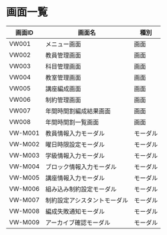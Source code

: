 # 画面一覧
<link rel="stylesheet" href="https://takayanag-i.github.io/working-in-progress/lib/filter.css">

| 画面ID  | 画面名                       | 種別     |
| ------- | ---------------------------- | -------- |
| VW001   | メニュー画面                 | 画面     |
| VW002   | 教員管理画面                 | 画面     |
| VW003   | 科目管理画面                 | 画面     |
| VW004   | 教室管理画面                 | 画面     |
| VW005   | 講座編成画面                 | 画面     |
| VW006   | 制約管理画面                 | 画面     |
| VW007   | 年間時間割編成結果画面       | 画面     |
| VW008   | 年間時間割一覧画面           | 画面     |
| VW-M001 | 教員情報入力モーダル         | モーダル |
| VW-M002 | 曜日時限設定モーダル         | モーダル |
| VW-M003 | 学級情報入力モーダル         | モーダル |
| VW-M004 | ブロック情報入力モーダル     | モーダル |
| VW-M005 | 講座情報入力モーダル         | モーダル |
| VW-M006 | 組み込み制約設定モーダル     | モーダル |
| VW-M007 | 制約設定アシスタントモーダル | モーダル |
| VW-M008 | 編成失敗通知モーダル         | モーダル |
| VW-M009 | アーカイブ確認モーダル       | モーダル |

<script src="https://takayanag-i.github.io/working-in-progress/lib/filter.js"></script>